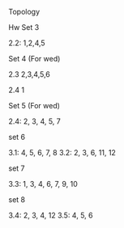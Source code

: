 Topology

Hw Set 3

2.2: 1,2,4,5

Set 4 (For wed)

2.3 2,3,4,5,6

2.4 1

Set 5 (For wed)

2.4: 2, 3, 4, 5, 7

set 6

3.1: 4, 5, 6, 7, 8
3.2: 2, 3, 6, 11, 12

set 7

3.3: 1, 3, 4, 6, 7, 9, 10

set 8

3.4: 2, 3, 4, 12
3.5: 4, 5, 6
